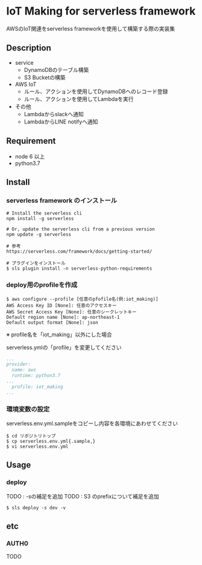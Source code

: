 IoT Making for serverless framework
====

AWSのIoT関連をserverless frameworkを使用して構築する際の実装集

## Description

- service
  - DynamoDBのテーブル構築
  - S3 Bucketの構築
- AWS IoT
  - ルール、アクションを使用してDynamoDBへのレコード登録
  - ルール、アクションを使用してLambdaを実行
- その他
  - Lambdaからslackへ通知
  - LambdaからLINE notifyへ通知

## Requirement

- node 6 以上
- python3.7

## Install

### serverless framework のインストール

```
# Install the serverless cli
npm install -g serverless

# Or, update the serverless cli from a previous version
npm update -g serverless

# 参考
https://serverless.com/framework/docs/getting-started/
```

```
# プラグインをインストール
$ sls plugin install -n serverless-python-requirements
```

### deploy用のprofileを作成

```
$ aws configure --profile [任意のpfofile名(例:iot_making)]
AWS Access Key ID [None]: 任意のアクセスキー 
AWS Secret Access Key [None]: 任意のシークレットキー
Default region name [None]: ap-northeast-1
Default output format [None]: json
```

※ profile名を「iot_making」以外にした場合

serverless.ymlの「profile」を変更してください

```yaml
...
provider:
  name: aws
  runtime: python3.7
...
  profile: iot_making
...
```

### 環境変数の設定

serverless.env.yml.sampleをコピーし内容を各環境にあわせてください

```
$ cd リポジトリトップ
$ cp serverless.env.yml{.sample,}
$ vi serverless.env.yml
```

## Usage

### deploy

TODO : -sの補足を追加
TODO : S3 のprefixについて補足を追加

```
$ sls deploy -s dev -v
```

## etc

### AUTH0

TODO
